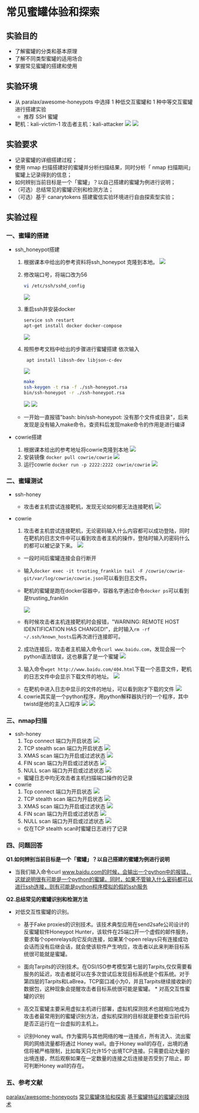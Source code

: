 # 常见蜜罐体验和探索

## 实验目的

* 了解蜜罐的分类和基本原理
* 了解不同类型蜜罐的适用场合
* 掌握常见蜜罐的搭建和使用

## 实验环境

* 从 paralax/awesome-honeypots 中选择 1 种低交互蜜罐和 1 种中等交互蜜罐进行搭建实验
    * 推荐 SSH 蜜罐
* 靶机：kali-victim-1
  攻击者主机：kali-attacker
![](images/靶机地址.png)
![](images/攻击者主机地址.png)

## 实验要求

* 记录蜜罐的详细搭建过程；
* 使用 nmap 扫描搭建好的蜜罐并分析扫描结果，同时分析「 nmap 扫描期间」蜜罐上记录得到的信息；
* 如何辨别当前目标是一个「蜜罐」？以自己搭建的蜜罐为例进行说明；
* （可选）总结常见的蜜罐识别和检测方法；
* （可选）基于 canarytokens 搭建蜜信实验环境进行自由探索型实验；

## 实验过程

### 一、蜜罐的搭建

* ssh_honeypot搭建

   1. 根据课本中给出的参考资料将ssh_honeypot 克隆到本地。
   ![ ](images/gitclone_ssh_honeypot.png)
   2. 修改端口号，将端口改为56
        ```bash
        vi /etc/ssh/sshd_config
        ```
        ![ ](images/修改端口号.png)
   3. 重启ssh并安装docker

        ```bash
        service ssh restart
        apt-get install docker docker-compose
        ``` 
        ![ ](images/安装docker.png)
   4. 按照参考文档中给出的步骤进行蜜罐搭建
   依次输入

        ``` apt install libssh-dev libjson-c-dev``` 

        ![ ](images/安装libssh.png)

        ```bash
        make
        ssh-keygen -t rsa -f ./ssh-honeypot.rsa
        bin/ssh-honeypot -r ./ssh-honeypot.rsa
        ```
        ![ ](images/rsa.png)
        ![ ](images/搭建完成.png)
     * 一开始一直报错"bash: bin/ssh-honeypot: 没有那个文件或目录"，后来发现是没有输入make命令。查资料后发现make命令的作用是进行编译

* cowrie搭建
   1. 根据课本给出的参考地址将cowrie克隆到本地
    ![ ](images/gitclone_cowrie.png)
   2. 安装镜像
     ```docker pull cowrie/cowrie```
     ![ ](images/安装镜像.png)
   3. 运行cowrie
     ```docker run -p 2222:2222 cowrie/cowrie```
      ![ ](images/开始运行.png)

### 二、蜜罐测试

* ssh-honey
    * 攻击者主机尝试连接靶机，发现无论如何都无法连接靶机
    ![ ](images/ssh_honeypot登陆.png)
     
* cowrie
    1. 攻击者主机尝试连接靶机，无论密码输入什么内容都可以成功登陆，同时在靶机的日志文件中可以看到攻击者主机的操作，登陆时输入的密码什么的都可以被记录下来。
    ![ ](images/尝试登陆.png)
    * 一段时间后蜜罐连接会自行断开
    * 输入```docker exec -it trusting_franklin tail -F /cowrie/cowrie-git/var/log/cowrie/cowrie.json```可以看到日志文件。
    * 靶机的蜜罐是跑在docker容器中，容器名字通过命令```docker ps```可以看到是trusting_franklin

      ![ ](images/cowire查看日志.png)
    * 有时候攻击者主机连接靶机时会报错，"WARNING: REMOTE HOST IDENTIFICATION HAS CHANGED!"，此时输入```rm -rf ~/.ssh/known_hosts```后再次进行连接即可。
    2. 成功连接后，攻击者主机输入命令```curl www.baidu.com```，发现会报一个python语法错误，这也暴露了是一个蜜罐
        ![ ](images/暴露蜜罐.png)

    3. 输入命令```wget http://www.baidu.com/404.html```下载一个恶意文件，靶机的日志文件中会显示下载文件的地址。
    ![ ](images/下载恶意文件.png)

    * 在靶机中进入日志中显示的文件的地址，可以看到刚才下载的文件
    ![ ](images/下载文件.png)
    4. cowrie其实是一个python程序，用python解释器执行的一个程序，其中twistd是他的主入口程序
    ![ ](images/python.png)
    ![ ](images/主程序入口.png)

### 三、nmap扫描
* ssh-honey
    1. Tcp connect
    端口为开启状态
    ![ ](images/connect_ssh.png)
    2. TCP stealth scan
    端口为开启状态
    ![ ](images/stealth_ssh.png)
    3. XMAS scan
    端口为开启或过滤状态
    ![ ](images/xmas_ssh.png)
    4. FIN scan
    端口为开启或过滤状态
    ![ ](images/fin_ssh.png)
    5. NULL scan
    端口为开启或过滤状态
    ![ ](images/null_ssh.png)
    * 蜜罐日志中均无攻击者主机扫描端口操作的记录
* cowrie
    1. Tcp connect
    端口为开启状态
    ![ ](images/connect_cowrie.png)
    2. TCP stealth scan
    端口为开启状态
    ![ ](images/stealth_cowrie.png)
    3. XMAS scan
    端口为开启或过滤状态
    ![ ](images/xmas_cowrie.png)
    4. FIN scan
    端口为开启或过滤状态
    ![ ](images/fin_cowrie.png)
    5. NULL scan
    端口为开启或过滤状态
    ![ ](images/null_cowrie.png)
    * 仅在TCP stealth scan时蜜罐日志进行了记录

### 四、问题回答

**Q1.如何辨别当前目标是一个「蜜罐」？以自己搭建的蜜罐为例进行说明**
   * 当我们输入命令curl www.baidu.com的时候，会输出一个python中的报错，这就说明很有可能是一个python的蜜罐。同时，如果不管输入什么密码都可以进行ssh连接，则有可能是python程序模拟的假的ssh服务

**Q2.总结常见的蜜罐识别和检测方法**
   * 对低交互性蜜罐的识别。

      * 基于Fake proxies的识别技术。该技术典型应用在send2safe公司设计的反蜜罐软件Honeypot Hunter，该软件在25端口开一个虚假的邮件服务，要求每个openrelays向它反向连接，如果某个open relays只有连接成功会话而没有后继会话，就会使该软件产生响应，攻击者以此来判断目标系统很可能就是蜜罐。
      * 面向Tarpits的识别技术。在OSI/ISO参考模型第七层的Tarpits,仅仅需要看服务的延迟，攻击者就可以在多次尝试后发现目标系统是个假系统。对于第四层的Tarpits和LaBrea，TCP窗口减小为0，并且Tarpits继续接收新的数据包，这种现象会提醒攻击者目标系统很可能是蜜罐。
    * 对高交互性蜜罐的识别

      * 高交互蜜罐主要采用虚拟主机进行部署，虚拟机探测技术也就相应地成为攻击者最常用到的蜜罐识别方法，虚拟机探测的目标就是要检查当前代码是否正运行在一台虚拟的主机上。
      * 识别Honey wall。作为蜜网与其他网络的唯一连接点，所有流入、流出蜜网的网络流量都将通过 Honey wall。由于Honey wall的存在，出境的通信将被严格限制，比如每天只允许15个出境TCP连接。只需要启动大量的出境连接，然后观察如果在一定数量的连接之后连接是否受到了阻止，即可判断Honey wall的存在。

### 五、参考文献

[paralax/awesome-honeypots](https://github.com/paralax/awesome-honeypots)
[常见蜜罐体验和探索](https://github.com/CUCCS/2019-NS-Public-DXY0411/blob/ns_chap0x11/ns_chap0x11/常见蜜罐体验和探索.md)
[基于蜜罐特征的蜜罐识别技术](https://www.docin.com/p-1517346225.html)

